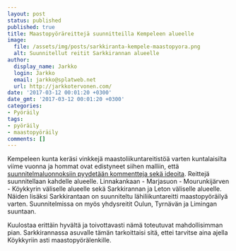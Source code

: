 ```yaml
---
layout: post
status: published
published: true
title: Maastopyöräreittejä suunnitteilla Kempeleen alueelle
image:
  file: /assets/img/posts/sarkkiranta-kempele-maastopyora.png
  alt: Suunnitellut reitit Sarkkirannan alueelle
author:
  display_name: Jarkko
  login: Jarkko
  email: jarkko@splatweb.net
  url: http://jarkkotervonen.com/
date: '2017-03-12 00:01:20 +0300'
date_gmt: '2017-03-12 00:01:20 +0300'
categories:
- Pyöräily
tags:
- pyöräily
- maastopyöräily
comments: []
---
```

Kempeleen kunta keräsi vinkkejä maastoliikuntareitistöä varten kuntalaisilta viime vuonna ja hommat ovat edistyneet siihen malliin, että [suunnitelmaluonnoksiin pyydetään kommentteja sekä ideoita](http://www.kempele.fi/ajankohtaista/vapaa-aika-ja-liikunta/maastoliikuntareitiston-suunnitelmaluonnoksiin-pyydetaan-kommentteja-ja-ideoita.html). Reittejä suunnitellaan kahdelle alueelle. Linnakankaan - Marjasuon - Mourunkijärven - Köykkyrin väliselle alueelle sekä Sarkkirannan ja Leton väliselle alueelle. Näiden lisäksi Sarkkirantaan on suunniteltu lähiliikuntareitti maastopyöräilyä varten. Suunnitelmissa on myös yhdysreitit Oulun, Tyrnävän ja Limingan suuntaan.

Kuulostaa erittäin hyvältä ja toivottavasti nämä toteutuvat mahdollisimman pian. Sarkkirannassa asuvalle tämän tarkoittaisi sitä, ettei tarvitse aina ajella Köykkyriin asti maastopyörälenkille.
